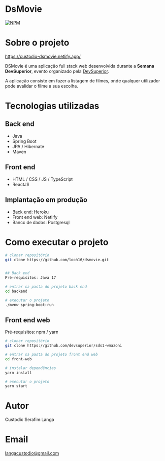 # DsMovie 
[![NPM](https://img.shields.io/npm/l/react)](https://github.com/looh16/dsmovie/blob/master/LICENSE)

# Sobre o projeto

https://custodio-dsmovie.netlify.app/

DSMovie é uma aplicação full stack web desenvolvida durante a **Semana DevSuperior**, evento organizado pela [DevSuperior](https://https://devsuperior.com.br/cursos "Site da DevSuperior").

A aplicação consiste em fazer a listagem de filmes, onde qualquer utilizador pode avalidar o filme a sua escolha. 

# Tecnologias utilizadas
## Back end
- Java
- Spring Boot
- JPA / Hibernate
- Maven
## Front end
- HTML / CSS / JS / TypeScript
- ReactJS

## Implantação em produção
- Back end: Heroku
- Front end web: Netlify
- Banco de dados: Postgresql

# Como executar o projeto

```bash
# clonar repositório
git clone https://github.com/looh16/dsmovie.git


## Back end
Pré-requisitos: Java 17

# entrar na pasta do projeto back end
cd backend

# executar o projeto
./mvnw spring-boot:run
```

## Front end web
Pré-requisitos: npm / yarn

```bash
# clonar repositório
git clone https://github.com/devsuperior/sds1-wmazoni

# entrar na pasta do projeto front end web
cd front-web

# instalar dependências
yarn install

# executar o projeto
yarn start
```

# Autor
Custodio Serafim Langa

# Email
langacustodio@gmail.com

